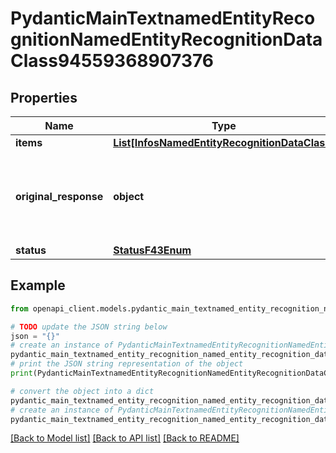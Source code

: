 # PydanticMainTextnamedEntityRecognitionNamedEntityRecognitionDataClass94559368907376


## Properties

Name | Type | Description | Notes
------------ | ------------- | ------------- | -------------
**items** | [**List[InfosNamedEntityRecognitionDataClass]**](InfosNamedEntityRecognitionDataClass.md) |  | [optional] 
**original_response** | **object** | original response sent by the provider, hidden by default, show it by passing the &#x60;show_original_response&#x60; field to &#x60;true&#x60; in your request | [optional] 
**status** | [**StatusF43Enum**](StatusF43Enum.md) |  | 

## Example

```python
from openapi_client.models.pydantic_main_textnamed_entity_recognition_named_entity_recognition_data_class94559368907376 import PydanticMainTextnamedEntityRecognitionNamedEntityRecognitionDataClass94559368907376

# TODO update the JSON string below
json = "{}"
# create an instance of PydanticMainTextnamedEntityRecognitionNamedEntityRecognitionDataClass94559368907376 from a JSON string
pydantic_main_textnamed_entity_recognition_named_entity_recognition_data_class94559368907376_instance = PydanticMainTextnamedEntityRecognitionNamedEntityRecognitionDataClass94559368907376.from_json(json)
# print the JSON string representation of the object
print(PydanticMainTextnamedEntityRecognitionNamedEntityRecognitionDataClass94559368907376.to_json())

# convert the object into a dict
pydantic_main_textnamed_entity_recognition_named_entity_recognition_data_class94559368907376_dict = pydantic_main_textnamed_entity_recognition_named_entity_recognition_data_class94559368907376_instance.to_dict()
# create an instance of PydanticMainTextnamedEntityRecognitionNamedEntityRecognitionDataClass94559368907376 from a dict
pydantic_main_textnamed_entity_recognition_named_entity_recognition_data_class94559368907376_form_dict = pydantic_main_textnamed_entity_recognition_named_entity_recognition_data_class94559368907376.from_dict(pydantic_main_textnamed_entity_recognition_named_entity_recognition_data_class94559368907376_dict)
```
[[Back to Model list]](../README.md#documentation-for-models) [[Back to API list]](../README.md#documentation-for-api-endpoints) [[Back to README]](../README.md)


